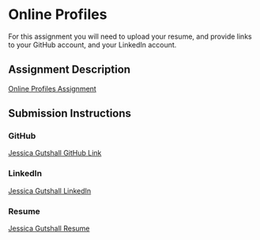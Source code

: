 # Online Profiles
For this assignment you will need to upload your resume, and provide links to your GitHub account, and your LinkedIn account.

## Assignment Description
[Online Profiles Assignment](https://education.launchcode.org/liftoff/assignments/online-profiles/)

## Submission Instructions

### GitHub
[Jessica Gutshall GitHub Link](https://github.com/jeskag)

### LinkedIn
[Jessica Gutshall LinkedIn](https://www.linkedin.com/in/jessica-gutshall-8aa8757/)

### Resume
[Jessica Gutshall Resume](https://github.com/jeskag/liftoff-assignments/blob/master/C1-Online_Profiles/JMGutshall%20Resume%2004082018.pdf)